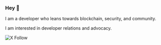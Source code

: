 
### Hey :wave:

I am a developer who leans towards blockchain, security, and community.

I am interested in developer relations and advocacy.

![X Follow](https://img.shields.io/twitter/follow/udoka_am?logo=x&style=for-the-badge)






